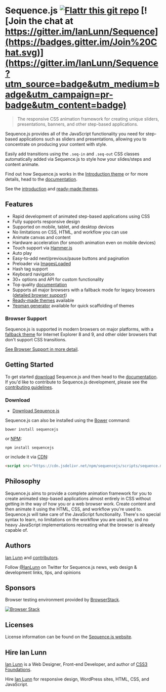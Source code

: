 Sequence.js [![Flattr this git repo](http://api.flattr.com/button/flattr-badge-large.png)](https://flattr.com/submit/auto?user_id=IanLunn&url=https://github.com/IanLunn/Sequence&title=Sequence&language=english&tags=github&category=software) [![Join the chat at https://gitter.im/IanLunn/Sequence](https://badges.gitter.im/Join%20Chat.svg)](https://gitter.im/IanLunn/Sequence?utm_source=badge&utm_medium=badge&utm_campaign=pr-badge&utm_content=badge)
=====================

> The responsive CSS animation framework for creating unique sliders, presentations, banners, and other step-based applications.

Sequence.js provides all of the JavaScript functionality you need for step-based applications such as sliders and presentations, allowing you to concentrate on producing your content with style.

Easily add transitions using the `.seq-in` and `.seq-out` CSS classes automatically added via Sequence.js to style how your slides/steps and content animate.

Find out how Sequence.js works in the [Introduction theme](http://ianlunn.github.io/Sequence/) or for more details, head to the [documentation](http://sequencejs.com/documentation/).

See the [introduction](http://ianlunn.github.io/Sequence/) and [ready-made themes](http://www.sequencejs.com/themes/).

## Features

- Rapid development of animated step-based applications using CSS
- Fully supports responsive design
- Supported on mobile, tablet, and desktop devices
- No limitations on CSS, HTML, and workflow you can use
- Animate canvas and content
- Hardware acceleration (for smooth animation even on mobile devices)
- Touch support via [Hammer.js](http://eightmedia.github.io/hammer.js/)
- Auto play
- Easy-to-add next/previous/pause buttons and pagination
- Preloader via [ImagesLoaded](http://imagesloaded.desandro.com/)
- Hash tag support
- Keyboard navigation
- 30+ options and API for custom functionality
- Top quality [documentation](http://sequencejs.com/documentation/)
- Supports all major browsers with a fallback mode for legacy browsers ([detailed browser support](http://sequencejs.com/developers/browser-support/))
- [Ready-made themes](http://sequencejs.com/themes/) available
- [Yeoman generator](https://github.com/IanLunn/generator-sequence) available for quick scaffolding of themes

### Browser Support

Sequence.js is supported in modern browsers on major platforms, with a [fallback theme](http://www.sequencejs.com/documentation/#browser-support-and-fallback-mode) for Internet Explorer 8 and 9, and other older browsers that don't support CSS transitions.

[See Browser Support in more detail](http://www.sequencejs.com/developers/browser-support/).

## Getting Started

To get started [download](http://sequencejs.com/download/) Sequence.js and then head to the [documentation](http://www.sequencejs.com/documentation/). If you'd like to contribute to Sequence.js development, please see the [contributing guidelines](https://github.com/IanLunn/Sequence/blob/master/CONTRIBUTING.md).

### Download

- [Download Sequence.js](http://sequencejs.com/download/)

Sequence.js can also be installed using the [Bower](http://bower.io/) command:

```
bower install sequencejs
```

or [NPM](https://www.npmjs.org/):

```
npm install sequencejs
```

or include it via [CDN](https://www.jsdelivr.com/package/npm/sequencejs):

```html
<script src="https://cdn.jsdelivr.net/npm/sequencejs/scripts/sequence.min.js"></script>
```

## Philosophy

Sequence.js aims to provide a complete animation framework for you to create animated step-based applications almost entirely in CSS without getting in the way of how you or a web browser work. Create content and then animate it using the HTML, CSS, and workflow you're used to. Sequence.js will take care of the JavaScript functionality. There's no special syntax to learn, no limitations on the workflow you are used to, and no heavy JavaScript implementations recreating what the browser is already capable of.

## Authors

[Ian Lunn](http://ianlunn.co.uk/) and [contributors](https://github.com/IanLunn/Sequence/graphs/contributors).

Follow [@IanLunn](https://twitter.com/IanLunn/) on Twitter for Sequence.js news, web design &amp; development links, tips, and opinions

## Sponsors

Browser testing environment provided by <a href="http://browserstack.com/">BrowserStack</a>.

[![Browser Stack](http://www.sequencejs.com/wp-content/themes/sequence/images/browserstack-light.png)](http://browserstack.com/)

## Licenses

License information can be found on the [Sequence.js website](http://www.sequencejs.com/licenses/).

## Hire Ian Lunn

[Ian Lunn](http://ianlunn.co.uk) is a Web Designer, Front-end Developer, and author of [CSS3 Foundations](http://css3foundations.com/).

Hire [Ian Lunn](http://ianlunn.co.uk) for responsive design, WordPress sites, HTML, CSS, and JavaScript.
